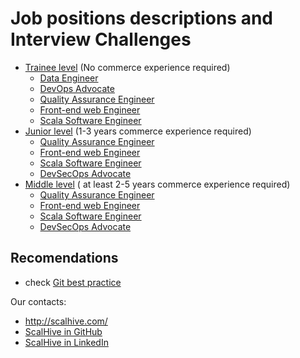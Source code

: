 # Job positions descriptions and  Interview Challenges
- [Trainee level](Trainee_level_positions) (No commerce experience required)
    - [Data Engineer](Trainee_level_positions/Data_Engineer)
    - [DevOps Advocate](Trainee_level_positions/DevOps_Advocate)
    - [Quality Assurance Engineer](Trainee_level_positions/Quality_Assurance_Engineer)
    - [Front-end web Engineer](Trainee_level_positions/Front-end_web_Engineer)
    - [Scala Software Engineer](Trainee_level_positions/Scala_Software_Engineer)
- [Junior level](Junior_level_positions) (1-3 years commerce experience required)
    - [Quality Assurance Engineer](Junior_level_positions/Quality_Assurance_Engineer)
    - [Front-end web Engineer](Junior_level_positions/Front-end_web_Engineer)
    - [Scala Software Engineer](Junior_level_positions/Scala_Software_Engineer)
    - [DevSecOps Advocate](Junior_level_positions/DevSecOps_Advocate)
- [Middle level](Middle_level_positions) ( at least 2-5 years commerce experience required)
    - [Quality Assurance Engineer](Middle_level_positions/Quality_Assurance_Engineer)
    - [Front-end web Engineer](Middle_level_positions/Front-end_web_Engineer)
    - [Scala Software Engineer](Middle_level_positions/Scala_Software_Engineer)
    - [DevSecOps Advocate](Middle_level_positions/DevSecOps_Advocate)

## Recomendations
 - check [Git best practice](https://github.com/awesome-it-ternopil/best-practices/wiki/Git-best-practice)
 
 Our contacts:
 - http://scalhive.com/
 - [ScalHive in GitHub](https://github.com/ScalHive)
 - [ScalHive in LinkedIn](https://www.linkedin.com/company/scalhive/)
